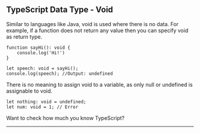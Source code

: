 ## TypeScript Data Type - Void

Similar to languages like Java, void is used where there is no data. For example, if a function does not return any value then you can specify void as return type.

    function sayHi(): void { 
        console.log('Hi!')
    } 
    
    let speech: void = sayHi(); 
    console.log(speech); //Output: undefined
    

There is no meaning to assign void to a variable, as only null or undefined is assignable to void.

    let nothing: void = undefined;
    let num: void = 1; // Error
    

Want to check how much you know TypeScript?

___